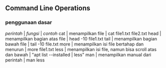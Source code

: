 ## Command Line Operations

### penggunaan dasar

 _perintah_ | _fungsi_ | _contoh_
 cat  |  menampilkan file | cat file1.txt file2.txt
 head |  menampilkan bagian atas file | head -10 file1.txt
 tail |  menampilkan bagian bawah file | tail -10 file.txt
 more |  menampilkan isi file bertahap dan menurun | more file1.txt
 less |  menampilkan isi file, namun bisa scroll atas dan bawah | "apt list --installed &#124; less"
 man  |  menampilkan manual dari perintah | man less

